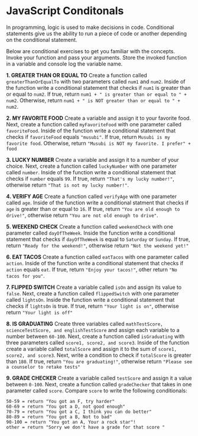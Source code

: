 # JavaScript Conditonals

In programming, logic is used to make decisions in code. Conditional statements give us the ability to run a piece of code or another depending on the conditional statement.

Below are conditional exercises to get you familiar with the concepts. Invoke your function and pass your arguments. Store the invoked function in a variable and console log the variable name.

**1. GREATER THAN OR EQUAL TO**
Create a function called `greaterThanOrEqualTo` with two parameters called `num1` and `num2`. Inside of the function write a conditional statement that checks if `num1` is greater than or equal to `num2`. If true, return `num1 + " is greater than or equal to " + num2`. Otherwise, return `num1 + " is NOT greater than or equal to " + num2`.

**2. MY FAVORITE FOOD**
Create a variable and assign it to your favorite food. Next, create a function called `myFavoriteFood` with one parameter called `favoriteFood`. Inside of the function write a conditional statement that checks if `favoriteFood` equals `"musubi"`. If true, return `Musubi is my favorite food`. Otherwise, return `"Musubi is NOT my favorite. I prefer" + food`

**3. LUCKY NUMBER**
Create a variable and assign it to a number of your choice. Next, create a function called `luckyNumber` with one parameter called `number`. Inside of the function write a conditional statement that checks if `number` equals `99`. If true, return `"That's my lucky number!"`, otherwise return `"That is not my lucky number!"`.

**4. VERIFY AGE**
Create a function called `verifyAge` with one parameter called `age`. Inside of the function write a conditional statment that checks if `age` is greater than or equal to `16`. If true, return `"You are old enough to drive!"`, otherwise return `"You are not old enough to drive"`.

**5. WEEKEND CHECK**
Create a function called `weekendCheck` with one parameter called `dayOfTheWeek`. Inside the function write a conditional statement that checks if `dayOfTheWeek` is equal to `Saturday` or `Sunday`. If true, return `"Ready for the weekend!"`, otherwise return `"Not the weekend yet!"`

**6. EAT TACOS**
Create a function called `eatTacos` with one parameter called `action`. Inside of the function write a conditional statement that checks if `action` equals `eat`. If true, return `"Enjoy your tacos!"`, other return `"No tacos for you"`.

**7. FLIPPED SWITCH**
Create a variable called `isOn` and assign its value to `false`. Next, create a function called `flippedSwitch` with one parameter called `lightsOn`. Inside the function write a conditional statement that checks if `lightsOn` is true. If true, return `"Your light is on"`, otherwise return `"Your light is off"`

**8. IS GRADUATING**
Create three variables called `mathTestScore, scienceTestScore, and englishTestScore` and assign each variable to a number between `60-100`. Next, create a function called `isGraduating` with three parameters called `score1, score2, and score3`. Inside of the function create a variable called `totalScore` and assign it to the sum of `score1, score2, and score3`. Next, write a condition to check if `totalScore` is greater than `180`. If true, return `"You are graduating!"`, otherwise return `"Please see a counselor to retake tests"`

**9. GRADE CHECKER**
Create a variable called `testScore` and assign it a value between `0-100`. Next, create a function called `gradeChecker` that takes in one parameter called `score`. Compare `score` to write the following conditionals:

```
50-59 = return "You got an F, try harder"
60-69 = return "You got a D, not good enough"
70-79 = return "You got a C, I think you can do better"
80-89 = return "You got a B, Not to bad"
90-100 = return "You got an A, Your a rock star"!
other = return "Sorry we don't have a grade for that score "
```
